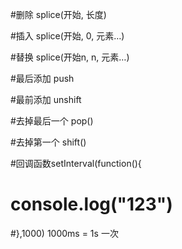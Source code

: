 #删除 splice(开始, 长度)  

#插入 splice(开始, 0, 元素…)  

#替换 splice(开始n, n, 元素…)  

#最后添加 push  

#最前添加 unshift  

#去掉最后一个 pop()  

#去掉第一个 shift()  

#回调函数setInterval(function(){  
#    console.log("123")  
#},1000)    1000ms = 1s 一次  
